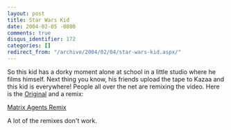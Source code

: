 ```yaml
---
layout: post
title: Star Wars Kid
date: 2004-02-05 -0800
comments: true
disqus_identifier: 172
categories: []
redirect_from: "/archive/2004/02/04/star-wars-kid.aspx/"
---
```


So this kid has a dorky moment alone at school in a little studio where
he films himself. Next thing you know, his friends upload the tape to
Kazaa and this kid is everywhere! People all over the net are remixing
the video. Here is the [Original](http://www.jedimaster.net/index.htm)
and a remix:

[Matrix Agents Remix](http://www.jedimaster.net/matrix_agents.htm)

A lot of the remixes don't work.


